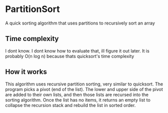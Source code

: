 # PartitionSort
A quick sorting algorithm that uses partitions to recursively sort an array

## Time complexity
I dont know. I dont know how to evaluate that, ill figure it out later. It is probably O(n log n) because thats quicksort's time complexity

## How it works
This algorithm uses recursive partition sorting, very similar to quicksort. The program picks a pivot (end of the list). The lower and upper side of the pivot are added to their own lists, and then those lists are recursed into the sorting algorithm. Once the list has no items, it returns an empty list to collapse the recursion stack and rebuild the list in sorted order.
